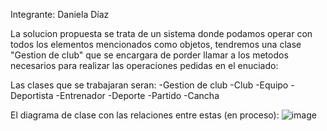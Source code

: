 Integrante: Daniela Díaz

La solucion propuesta se trata de un sistema donde podamos operar con todos los elementos mencionados como objetos, tendremos una clase "Gestion de club" que se encargara de porder llamar a los metodos necesarios para realizar las operaciones pedidas en el enuciado:

Las clases que se trabajaran seran:
-Gestion de club
-Club
-Equipo
-Deportista
-Entrenador
-Deporte
-Partido
-Cancha

El diagrama de clase con las relaciones entre estas (en proceso):
![image](https://github.com/user-attachments/assets/5009cd88-dee0-414c-a501-808d82222cf4)
